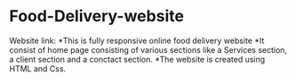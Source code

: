 # Food-Delivery-website
Website link: 
*This is fully responsive online food delivery website
*It consist of home page consisting of various sections like a Services section, a client section and a conctact section.
*The website is created using HTML and Css.
